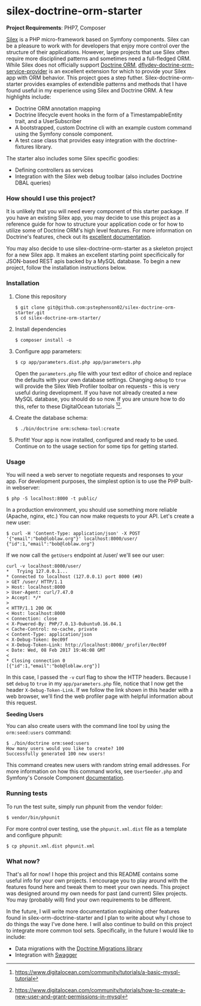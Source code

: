 # silex-doctrine-orm-starter

**Project Requirements**: PHP7, Composer

[Silex](http://silex.sensiolabs.org/) is a PHP micro-framework based on Symfony components. Silex can be a pleasure to work with for developers that enjoy more control over the structure of their applications. However, large projects that use Silex often require more disciplined patterns and sometimes need a full-fledged ORM. While Silex does not officially support [Doctrine ORM](http://www.doctrine-project.org/projects/orm.html), [dflydev-doctrine-orm-service-provider](https://github.com/dflydev/dflydev-doctrine-orm-service-provider) is an excellent extension for which to provide your Silex app with ORM behavior. This project goes a step futher. Silex-doctrine-orm-starter provides examples of extendible patterns and methods that I have found useful in my experience using Silex and Doctrine ORM. A few highlights include:

  - Doctrine ORM annotation mapping
  - Doctrine lifecycle event hooks in the form of a TimestampableEntity trait, and a UserSubscriber
  - A bootstrapped, custom Doctrine cli with an example custom command using the Symfony console component.
  - A test case class that provides easy integration with the doctrine-fixtures library.

The starter also includes some Silex specific goodies:
  - Defining controllers as services
  - Integration with the Silex web debug toolbar (also includes Doctrine DBAL queries)

### How should I use this project?

It is unlikely that you will need every component of this starter package. If you have an existing Silex app, you may decide to use this project as a reference guide for how to structure your application code or for how to utilize some of Doctrine ORM's high level features. For more information on Doctrine's features, check out its [excellent documentation](http://docs.doctrine-project.org/projects/doctrine-orm/en/latest/).

You may also decide to use silex-doctrine-orm-starter as a skeleton project for a new Silex app. It makes an excellent starting point specificically for JSON-based REST apis backed by a MySQL database. To begin a new project, follow the installation instructions below.

### Installation

1. Clone this repository
    ```
    $ git clone git@github.com:pstephenson02/silex-doctrine-orm-starter.git
    $ cd silex-doctrine-orm-starter/
    ```
2. Install dependencies
    ```
    $ composer install -o
    ```
3. Configure app parameters:
    ```
    $ cp app/parameters.dist.php app/parameters.php
    ```
    Open the `parameters.php` file with your text editor of choice and replace the defaults with your own database settings. Changing `debug` to `true` will provide the Silex Web Profiler toolbar on requests - this is very useful during development. If you have not already created a new MySQL database, you should do so now. If you are unsure how to do this, refer to these DigitalOcean tutorials [^1][^2].
    
4. Create the database schema:
    ```
    $ ./bin/doctrine orm:schema-tool:create
    ```
5. Profit! Your app is now installed, configured and ready to be used. Continue on to the usage section for some tips for getting started.

### Usage
You will need a web server to negotiate requests and responses to your app. For development purposes, the simplest option is to use the PHP built-in webserver:
```
$ php -S localhost:8000 -t public/
```
In a production environment, you should use something more reliable (Apache, nginx, etc.)
You can now make requests to your API. Let's create a new user:
```
$ curl -H 'Content-Type: application/json' -X POST '{"email":"bob@loblaw.org"}' localhost:8000/user/
{"id":1,"email":"bob@loblaw.org"}
```

If we now call the `getUsers` endpoint at /user/ we'll see our user:
```
curl -v localhost:8000/user/
*   Trying 127.0.0.1...
* Connected to localhost (127.0.0.1) port 8000 (#0)
> GET /user/ HTTP/1.1
> Host: localhost:8000
> User-Agent: curl/7.47.0
> Accept: */*
> 
< HTTP/1.1 200 OK
< Host: localhost:8000
< Connection: close
< X-Powered-By: PHP/7.0.13-0ubuntu0.16.04.1
< Cache-Control: no-cache, private
< Content-Type: application/json
< X-Debug-Token: 0ec09f
< X-Debug-Token-Link: http://localhost:8000/_profiler/0ec09f
< Date: Wed, 08 Feb 2017 19:46:08 GMT
< 
* Closing connection 0
[{"id":1,"email":"bob@loblaw.org"}]
```
In this case, I passed the `-v` curl flag to show the HTTP headers. Because I set `debug` to `true` in my `app/parameters.php` file, notice that I now get the header `X-Debug-Token-Link`. If we follow the link shown in this header with a web browser, we'll find the web profiler page with helpful information about this request.

**Seeding Users**

You can also create users with the command line tool by using the `orm:seed:users` command:
```
$ ./bin/doctrine orm:seed:users
How many users would you like to create? 100
Successfully generated 100 new users!
```
This command creates new users with random string email addresses. For more information on how this command works, see `UserSeeder.php` and Symfony's Console Component [documentation](http://symfony.com/doc/current/components/console.html).

### Running tests
To run the test suite, simply run phpunit from the vendor folder:
```
$ vendor/bin/phpunit
```
For more control over testing, use the `phpunit.xml.dist` file as a template and configure phpunit:
```
$ cp phpunit.xml.dist phpunit.xml
```

### What now?

That's all for now! I hope this project and this README contains some useful info for your own projects. I encourage you to play around with the features found here and tweak them to meet your own needs. This project was designed around my own needs for past (and current) Silex projects. You may (probably will) find your own requirements to be different.

In the future, I will write more documentation explaining other features found in silex-orm-doctrine-starter and I plan to write about why I chose to do things the way I've done here. I will also continue to build on this project to integrate more common tool sets. Specifically, in the future I would like to include:
* Data migrations with the [Doctrine Migrations library](https://github.com/doctrine/migrations)
* Integration with [Swagger](http://swagger.io/)


[^1]: https://www.digitalocean.com/community/tutorials/a-basic-mysql-tutorial
[^2]: https://www.digitalocean.com/community/tutorials/how-to-create-a-new-user-and-grant-permissions-in-mysql
